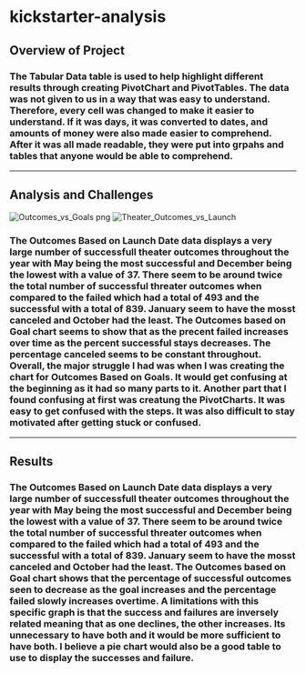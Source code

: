 # kickstarter-analysis

## Overview of Project

### The Tabular Data table is used to help highlight different results through creating PivotChart and PivotTables. The data was not given to us in a way that was easy to understand. Therefore, every cell was changed to make it easier to understand. If it was days, it was converted to dates, and amounts of money were also made easier to comprehend. After it was all made readable, they were put into grpahs and tables that anyone would be able to comprehend.

--------------------------------------------------------------------------------------------------------------------

## Analysis and Challenges

![Outcomes_vs_Goals png](https://user-images.githubusercontent.com/95547517/145749580-ef1029b7-6040-47e4-9d63-e6cf644c2e80.png)
![Theater_Outcomes_vs_Launch](https://user-images.githubusercontent.com/95547517/145749606-19f0285c-58ae-45b3-8a66-959b86cc464e.png)

### The Outcomes Based on Launch Date data displays a very large number of successfull theater outcomes throughout the year with May being the most successful and December being the lowest with a value of 37. There seem to be around twice the total number of successful threater outcomes when compared to the failed which had a total of 493 and the successful with a total of 839. January seem to have the mosst canceled and October had the least. The Outcomes based on Goal chart seems to show that as the precent failed increases over time as the percent successful stays decreases. The percentage canceled seems to be constant throughout. Overall, the major struggle I had was when I was creating the chart for Outcomes Based on Goals. It would get confusing at the beginning as it had so many parts to it. Another part that I found confusing at first was creatung the PivotCharts. It was easy to get confused with the steps. It was also difficult to stay motivated after getting stuck or confused. 

--------------------------------------------------------------------------------------------------------------------

## Results

### The Outcomes Based on Launch Date data displays a very large number of successfull theater outcomes throughout the year with May being the most successful and December being the lowest with a value of 37. There seem to be around twice the total number of successful threater outcomes when compared to the failed which had a total of 493 and the successful with a total of 839. January seem to have the mosst canceled and October had the least. The Outcomes based on Goal chart shows that the percentage of successful outcomes seen to decrease as the goal increases and the percentage failed slowly increases overtime. A limitations with this specific graph is that the success and failures are inversely related meaning that as one declines, the other increases. Its unnecessary to have both and it would be more sufficient to have both. I believe a pie chart would also be a good table to use to display the successes and failure. 
